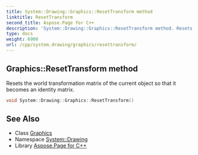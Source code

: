```yaml
---
title: System::Drawing::Graphics::ResetTransform method
linktitle: ResetTransform
second_title: Aspose.Page for C++
description: 'System::Drawing::Graphics::ResetTransform method. Resets the world transformation matrix of the current object so that it becomes an identity matrix in C++.'
type: docs
weight: 6900
url: /cpp/system.drawing/graphics/resettransform/
---
```

## Graphics::ResetTransform method


Resets the world transformation matrix of the current object so that it becomes an identity matrix.

```cpp
void System::Drawing::Graphics::ResetTransform()
```

## See Also

* Class [Graphics](../)
* Namespace [System::Drawing](../../)
* Library [Aspose.Page for C++](../../../)
